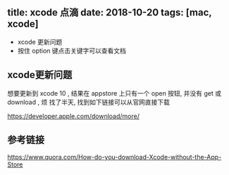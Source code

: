 title: xcode 点滴
date: 2018-10-20
tags: [mac, xcode]
---

* xcode 更新问题
* 按住 option 键点击关键字可以查看文档

<!--more-->

## xcode更新问题
想要更新到 xcode 10 , 结果在 appstore 上只有一个 open 按钮,
并没有 get 或 download , 烦
找了半天, 找到如下链接可以从官网直接下载

https://developer.apple.com/download/more/

## 参考链接
https://www.quora.com/How-do-you-download-Xcode-without-the-App-Store

